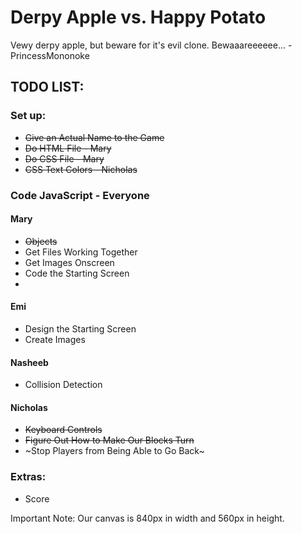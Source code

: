 # Derpy Apple vs. Happy Potato

Vewy derpy apple, but beware for it's evil clone. Bewaaareeeeee... -PrincessMononoke


## TODO LIST:


### Set up:
* ~~Give an Actual Name to the Game~~
* ~~Do HTML File - Mary~~
* ~~Do CSS File - Mary~~
* ~~CSS Text Colors - Nicholas~~


### Code JavaScript - Everyone

#### Mary
* ~~Objects~~
* Get Files Working Together
* Get Images Onscreen
* Code the Starting Screen
* 

#### Emi
* Design the Starting Screen
* Create Images

#### Nasheeb
* Collision Detection

#### Nicholas
* ~~Keyboard Controls~~
* ~~Figure Out How to Make Our Blocks Turn~~
* ~Stop Players from Being Able to Go Back~



### Extras:
* Score

Important Note: Our canvas is 840px in width and 560px in height.
